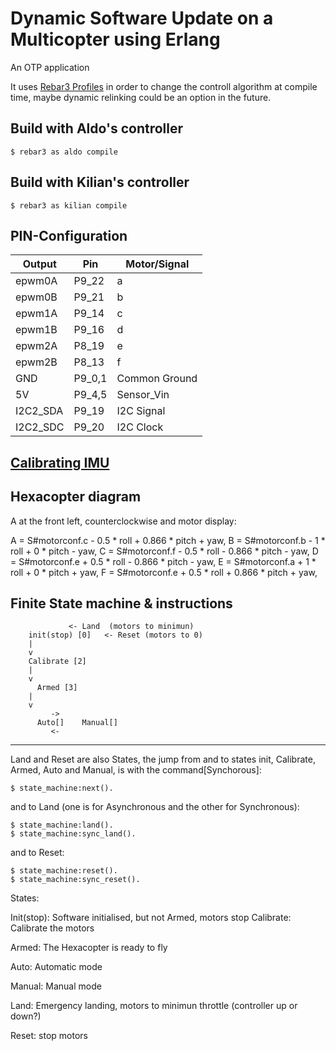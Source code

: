 Dynamic Software Update on a Multicopter using Erlang
=====

An OTP application

It uses [Rebar3 Profiles](https://www.rebar3.org/v3/docs/profiles) in
order to change the controll algorithm at compile time, maybe dynamic
relinking could be an option in the future.

Build with Aldo's controller
-----

    $ rebar3 as aldo compile

Build with Kilian's controller
-----

	$ rebar3 as kilian compile


## PIN-Configuration

Output		| Pin		| Motor/Signal
-----		|-----		|-----
epwm0A		| P9_22 	| a
epwm0B		| P9_21		| b
epwm1A		| P9_14		| c
epwm1B		| P9_16		| d
epwm2A		| P8_19		| e
epwm2B		| P8_13		| f
GND			| P9_0,1	| Common Ground
5V			| P9_4,5	| Sensor_Vin
I2C2_SDA	| P9_19		| I2C Signal
I2C2_SDC	| P9_20		| I2C Clock


[Calibrating IMU](https://www.youtube.com/watch?v=uH7iQrH3GpA)
-----

Hexacopter diagram
-----

A at the front left, counterclockwise and motor display:

A = S#motorconf.c - 0.5 * roll + 0.866 * pitch + yaw,
B = S#motorconf.b - 1 * roll + 0 * pitch - yaw,
C = S#motorconf.f - 0.5 * roll - 0.866 * pitch - yaw,
D = S#motorconf.e + 0.5 * roll - 0.866 * pitch - yaw,
E = S#motorconf.a + 1 * roll + 0 * pitch + yaw,
F = S#motorconf.e + 0.5 * roll + 0.866 * pitch + yaw,



Finite State machine & instructions
-----



			     <- Land  (motors to minimun)
	    init(stop) [0]   <- Reset (motors to 0)
		|
		v
	    Calibrate [2]
		|
		v
	      Armed [3]
		|
		v
		     ->
	      Auto[]    Manual[]
		     <-

________________________

Land and Reset are also States, the jump from and to states init, Calibrate, Armed, Auto and Manual, is with the command[Synchorous]:

	$ state_machine:next().

and to Land (one is for Asynchronous and the other for Synchronous):

	$ state_machine:land().
	$ state_machine:sync_land().

and to Reset:

	$ state_machine:reset().
	$ state_machine:sync_reset().


States:

Init(stop): Software initialised, but not Armed, motors stop 
Calibrate: Calibrate the motors

Armed: The Hexacopter is ready to fly

Auto: Automatic mode

Manual: Manual mode

Land: Emergency landing, motors to minimun throttle (controller up or down?)

Reset: stop motors

